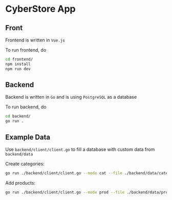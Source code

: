 # CyberStore App

## Front

Frontend is written in `Vue.js`

To run frontend, do

```bash
cd frontend/
npm install
npm run dev
```

## Backend

Backend is written in `Go` and is using `PostgreSQL` as a database

To run backend, do
```bash
cd backend/
go run .
```

## Example Data

Use `backend/client/client.go` to fill a database with custom data from `backend/data`

Create categories:
```bash
go run ./backend/client/client.go --mode cat --file ./backend/data/categories.json
```

Add products:
```bash
go run ./backend/client/client.go --mode prod --file ./backend/data/products.json
```
